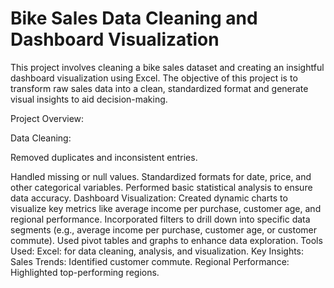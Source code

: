# Bike Sales Data Cleaning and Dashboard Visualization
This project involves cleaning a bike sales dataset and creating an insightful dashboard visualization using Excel. The objective of this project is to transform raw sales data into a clean, standardized format and generate visual insights to aid decision-making.

Project Overview:

Data Cleaning:

Removed duplicates and inconsistent entries.

Handled missing or null values.
Standardized formats for date, price, and other categorical variables.
Performed basic statistical analysis to ensure data accuracy.
Dashboard Visualization:
Created dynamic charts to visualize key metrics like average income per purchase, customer age, and regional performance.
Incorporated filters to drill down into specific data segments (e.g., average income per purchase, customer age, or customer commute).
Used pivot tables and graphs to enhance data exploration.
Tools Used:
Excel: for data cleaning, analysis, and visualization.
Key Insights:
Sales Trends: Identified customer commute.
Regional Performance: Highlighted top-performing regions.
